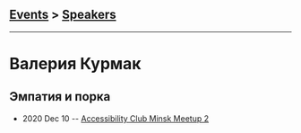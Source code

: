 ## [Events](../README.md) > [Speakers](../speakers.md)
---

# Валерия Курмак

## Эмпатия и порка
- 2020 Dec 10 -- [Accessibility Club Minsk Meetup 2](https://youtu.be/m3EStUvzSAs?t=6501)    
